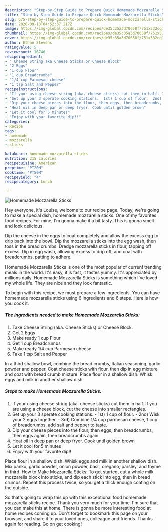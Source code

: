 ```yaml
---
description: "Step-by-Step Guide to Prepare Quick Homemade Mozzarella Sticks"
title: "Step-by-Step Guide to Prepare Quick Homemade Mozzarella Sticks"
slug: 675-step-by-step-guide-to-prepare-quick-homemade-mozzarella-sticks
date: 2020-09-13T04:52:37.217Z
image: https://img-global.cpcdn.com/recipes/de35c35a3d70658f/751x532cq70/homemade-mozzarella-sticks-recipe-main-photo.jpg
thumbnail: https://img-global.cpcdn.com/recipes/de35c35a3d70658f/751x532cq70/homemade-mozzarella-sticks-recipe-main-photo.jpg
cover: https://img-global.cpcdn.com/recipes/de35c35a3d70658f/751x532cq70/homemade-mozzarella-sticks-recipe-main-photo.jpg
author: Ethan Stevens
ratingvalue: 5
reviewcount: 16746
recipeingredient:
- " Cheese String aka Cheese Sticks or Cheese Block"
- "2 Eggs"
- "1 cup Flour"
- "1 cup Breadcrumbs"
- "1/4 cup Parmesan cheese"
- "1 tsp Salt and Pepper"
recipeinstructions:
- "If your using cheese string (aka. cheese sticks) cut them in half. If you are using a cheese block, cut the cheese into smaller rectangles."
- "Set up your 3 sperate cooking stations.  1st) 1 cup of flour.  2nd) Wisk your 2 eggs together.  3rd) Combine 1/4 cup parmesan cheese, 1 cup of breadcrumbs, add salt and pepper to taste."
- "Dip your cheese pieces into the flour, then eggs, then breadcrumbs, then eggs again, then breadcrumbs again."
- "Heat oil in deep pan or deep fryer. Cook until golden brown"
- "Let it cool for 5 minutes"
- "Enjoy with your favorite dip!!"
categories:
- Recipe
tags:
- homemade
- mozzarella
- sticks

katakunci: homemade mozzarella sticks 
nutrition: 215 calories
recipecuisine: American
preptime: "PT20M"
cooktime: "PT50M"
recipeyield: "4"
recipecategory: Lunch

---
```



![Homemade Mozzarella Sticks](https://img-global.cpcdn.com/recipes/de35c35a3d70658f/751x532cq70/homemade-mozzarella-sticks-recipe-main-photo.jpg)

Hey everyone, it's Louise, welcome to our recipe page. Today, we're going to make a special dish, homemade mozzarella sticks. One of my favorites food recipes. For mine, I'm gonna make it a bit tasty. This is gonna smell and look delicious.

Dip the cheese in the eggs to coat completely and allow the excess egg to drip back into the bowl. Dip the mozzarella sticks into the egg wash, then toss in the bread crumbs. Dredge mozzarella sticks in flour, tapping off excess. Dip in egg wash, allowing excess to drip off, and coat with breadcrumbs, patting to adhere.

Homemade Mozzarella Sticks is one of the most popular of current trending meals in the world. It's easy, it is fast, it tastes yummy. It's appreciated by millions daily. Homemade Mozzarella Sticks is something which I've loved my whole life. They are nice and they look fantastic.


To begin with this recipe, we must prepare a few ingredients. You can have homemade mozzarella sticks using 6 ingredients and 6 steps. Here is how you cook it.

<!--inarticleads1-->

##### The ingredients needed to make Homemade Mozzarella Sticks:

1. Take  Cheese String (aka. Cheese Sticks) or Cheese Block.
1. Get 2 Eggs
1. Make ready 1 cup Flour
1. Get 1 cup Breadcrumbs
1. Make ready 1/4 cup Parmesan cheese
1. Take 1 tsp Salt and Pepper


In a third shallow bowl, combine the bread crumbs, Italian seasoning, garlic powder and pepper. Coat cheese sticks with flour, then dip in egg mixture and coat with bread crumb mixture. Place flour in a shallow dish. Whisk eggs and milk in another shallow dish. 

<!--inarticleads2-->

##### Steps to make Homemade Mozzarella Sticks:

1. If your using cheese string (aka. cheese sticks) cut them in half. If you are using a cheese block, cut the cheese into smaller rectangles.
1. Set up your 3 sperate cooking stations.  - 1st) 1 cup of flour.  - 2nd) Wisk your 2 eggs together.  - 3rd) Combine 1/4 cup parmesan cheese, 1 cup of breadcrumbs, add salt and pepper to taste.
1. Dip your cheese pieces into the flour, then eggs, then breadcrumbs, then eggs again, then breadcrumbs again.
1. Heat oil in deep pan or deep fryer. Cook until golden brown
1. Let it cool for 5 minutes
1. Enjoy with your favorite dip!!


Place flour in a shallow dish. Whisk eggs and milk in another shallow dish. Mix panko, garlic powder, onion powder, basil, oregano, parsley, and thyme in third. How to Make Mozzarella Sticks: To get started, cut a whole milk mozzarella block into sticks, and dip each stick into egg, then in bread crumbs. Repeat this process twice, so you get a thick enough coating on the outside. 

So that's going to wrap this up with this exceptional food homemade mozzarella sticks recipe. Thank you very much for your time. I'm sure that you can make this at home. There is gonna be more interesting food at home recipes coming up. Don't forget to bookmark this page on your browser, and share it to your loved ones, colleague and friends. Thanks again for reading. Go on get cooking!

